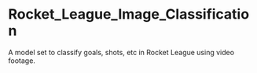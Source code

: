 # Rocket_League_Image_Classification
A model set to classify goals, shots, etc in Rocket League using video footage.
